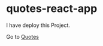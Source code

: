 # quotes-react-app

 I have deploy this Project.
 
 Go to [Quotes](https://quotes-reactjs-38afb.web.app/quotes)
 
